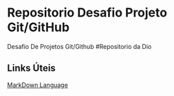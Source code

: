 # Repositorio Desafio Projeto Git/GitHub
Desafio De Projetos Git/Github
#Repositorio da Dio
## Links Úteis

[MarkDown Language](https://www.markdownguide.org/)
